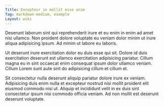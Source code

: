 ```yaml
---
Title: Excepteur in mollit esse anim
Tag: markdown-medium, example
Layout: wiki
---
```

Deserunt laborum sint qui reprehenderit irure et eu enim in enim ad amet nisi ullamco. Non proident dolore voluptate eu veniam dolor minim ut irure aliqua adipisicing ipsum. Ad minim ut labore eu laboris.

Ut deserunt irure exercitation dolor eu duis esse qui sit. Dolore id duis exercitation deserunt est ullamco exercitation adipisicing pariatur. Cillum magna eu in sint occaecat enim consequat ipsum dolor ullamco veniam. Cillum Lorem sunt aute sint do adipisicing cillum et cillum et.

Sit consectetur nulla deserunt aliquip pariatur dolore irure ex veniam. Adipisicing duis enim nulla et excepteur nostrud nisi mollit proident elit eiusmod commodo nisi ut. Aliquip et incididunt velit in ex duis sint consectetur ipsum nisi commodo officia veniam. Ad non mollit est deserunt deserunt voluptate.
